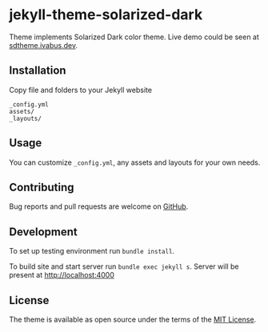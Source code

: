 # jekyll-theme-solarized-dark

Theme implements Solarized Dark color theme. Live demo could be seen at [sdtheme.ivabus.dev](sdtheme.ivabus.dev).


## Installation

Copy file and folders to your Jekyll website
```
_config.yml
assets/
_layouts/
```
## Usage

You can customize `_config.yml`, any assets and layouts for your own needs.

## Contributing

Bug reports and pull requests are welcome on [GitHub](https://github.com/ivabus/jekyll-theme-solarized-dark).

## Development

To set up testing environment run `bundle install`.

To build site and start server run `bundle exec jekyll s`. Server will be present at [http://localhost:4000](http://localhost:4000)

## License

The theme is available as open source under the terms of the [MIT License](https://opensource.org/licenses/MIT).

